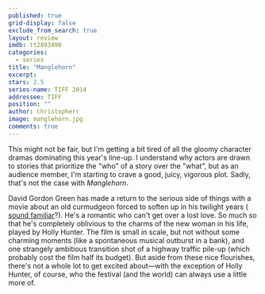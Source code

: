 ```yaml
---
published: true
grid-display: false
exclude_from_search: true
layout: review
imdb: tt2893490
categories: 
  - series
title: "Manglehorn"
excerpt: 
stars: 2.5
series-name: TIFF 2014
addressee: TIFF
position: ""
author: christopherr
image: manglehorn.jpg
comments: true
---
```

This might not be fair, but I'm getting a bit tired of all the gloomy character dramas dominating this year's line-up. I understand why actors are drawn to stories that prioritize the "who" of a story over the "what", but as an audience member, I'm starting to crave a good, juicy, vigorous plot. Sadly, that's not the case with _Manglehorn_.

David Gordon Green has made a return to the serious side of things with a movie about an old curmudgeon forced to soften up in his twilight years ( [sound familiar](http://www.dearcastandcrew.com/content/2014/9/5/tiff-2014-day-two.html#st-vincent)?). He's a romantic who can't get over a lost love. So much so that he's completely oblivious to the charms of the new woman in his life, played by Holly Hunter. The film is small in scale, but not without some charming moments (like a spontaneous musical outburst in a bank), and one strangely ambitious transition shot of a highway traffic pile-up (which probably cost the film half its budget). But aside from these nice flourishes, there's not a whole lot to get excited about—with the exception of Holly Hunter, of course, who the festival (and the world) can always use a little more of.